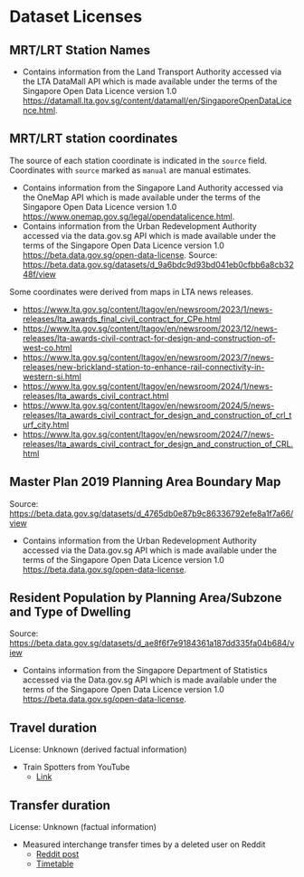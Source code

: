 # Dataset Licenses

## MRT/LRT Station Names

- Contains information from the Land Transport Authority accessed via the LTA DataMall API which is made available under the terms of the Singapore Open Data Licence version 1.0 <https://datamall.lta.gov.sg/content/datamall/en/SingaporeOpenDataLicence.html>.

## MRT/LRT station coordinates

The source of each station coordinate is indicated in the `source` field. Coordinates with `source` marked as `manual` are manual estimates.

- Contains information from the Singapore Land Authority accessed via the OneMap API which is made available under the terms of the Singapore Open Data Licence version 1.0 <https://www.onemap.gov.sg/legal/opendatalicence.html>.
- Contains information from the Urban Redevelopment Authority accessed via the data.gov.sg API which is made available under the terms of the Singapore Open Data Licence version 1.0 <https://beta.data.gov.sg/open-data-license>. Source: <https://beta.data.gov.sg/datasets/d_9a6bdc9d93bd041eb0cfbb6a8cb3248f/view>

Some coordinates were derived from maps in LTA news releases.

- <https://www.lta.gov.sg/content/ltagov/en/newsroom/2023/1/news-releases/lta_awards_final_civil_contract_for_CPe.html>
- <https://www.lta.gov.sg/content/ltagov/en/newsroom/2023/12/news-releases/lta-awards-civil-contract-for-design-and-construction-of-west-co.html>
- <https://www.lta.gov.sg/content/ltagov/en/newsroom/2023/7/news-releases/new-brickland-station-to-enhance-rail-connectivity-in-western-si.html>
- <https://www.lta.gov.sg/content/ltagov/en/newsroom/2024/1/news-releases/lta_awards_civil_contract.html>
- <https://www.lta.gov.sg/content/ltagov/en/newsroom/2024/5/news-releases/lta_awards_civil_contract_for_design_and_construction_of_crl_turf_city.html>
- <https://www.lta.gov.sg/content/ltagov/en/newsroom/2024/7/news-releases/lta_awards_civil_contract_for_design_and_construction_of_CRL.html>

## Master Plan 2019 Planning Area Boundary Map

Source: <https://beta.data.gov.sg/datasets/d_4765db0e87b9c86336792efe8a1f7a66/view>

- Contains information from the Urban Redevelopment Authority accessed via the Data.gov.sg API which is made available under the terms of the Singapore Open Data Licence version 1.0 <https://beta.data.gov.sg/open-data-license>.

## Resident Population by Planning Area/Subzone and Type of Dwelling

Source: <https://beta.data.gov.sg/datasets/d_ae8f6f7e9184361a187dd335fa04b684/view>

- Contains information from the Singapore Department of Statistics accessed via the Data.gov.sg API which is made available under the terms of the Singapore Open Data Licence version 1.0 <https://beta.data.gov.sg/open-data-license>.

## Travel duration

License: Unknown (derived factual information)

- Train Spotters from YouTube
  - [Link](TRAIN_SPOTTERS.md)

## Transfer duration

License: Unknown (factual information)

- Measured interchange transfer times by a deleted user on Reddit
  - [Reddit post](https://www.reddit.com/r/singapore/comments/10wkygf/mrt_map_with_transfer_timing)
  - [Timetable](https://docs.google.com/spreadsheets/d/1e-Tuf6rHBFsgsuFN7XqbFL8ec_vdRjQw)
